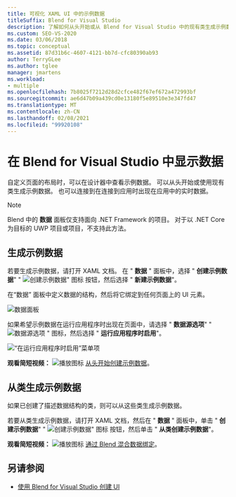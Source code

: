 ```yaml
---
title: 可视化 XAML UI 中的示例数据
titleSuffix: Blend for Visual Studio
description: 了解如何从头开始或从 Blend for Visual Studio 中的现有类生成示例数据。
ms.custom: SEO-VS-2020
ms.date: 03/06/2018
ms.topic: conceptual
ms.assetid: 87d31b6c-4607-4121-bb7d-cfc80390ab93
author: TerryGLee
ms.author: tglee
manager: jmartens
ms.workload:
- multiple
ms.openlocfilehash: 7b8025f7212d28d2cfce482f67ef672a472993bf
ms.sourcegitcommit: ae6d47b09a439cd0e13180f5e89510e3e347fd47
ms.translationtype: MT
ms.contentlocale: zh-CN
ms.lasthandoff: 02/08/2021
ms.locfileid: "99920108"
---
```

# <a name="display-data-in-blend-for-visual-studio"></a>在 Blend for Visual Studio 中显示数据

自定义页面的布局时，可以在设计器中查看示例数据。 可以从头开始或使用现有类生成示例数据。 也可以连接到在连接到应用时出现在应用中的实时数据。

> [!NOTE]
> Blend 中的 **数据** 面板仅支持面向 .NET Framework 的项目。 对于以 .NET Core 为目标的 UWP 项目或项目，不支持此方法。

## <a name="generate-sample-data"></a>生成示例数据

若要生成示例数据，请打开 XAML 文档。 在 " **数据** " 面板中，选择 " **创建示例数据**" " ![ 创建示例数据" 图标 ](../designers/media/30540d76-7256-43ce-b5d9-4b2edf3d339f.png) 按钮，然后选择 " **新建示例数据**"。

在“数据”  面板中定义数据的结构，然后将它绑定到任何页面上的 UI 元素。

![数据面板](../designers/media/496d7ebc-fe46-42f6-95a8-57b0e5be5d49.png)

如果希望示例数据在运行应用程序时出现在页面中，请选择 " **数据源选项**" " ![ 数据源选项 ](../designers/media/ae1fd260-4f84-420d-b196-45fde357d81d.png) " 图标，然后选择 " **运行应用程序时启用**"。

![“在运行应用程序时启用”菜单项](../designers/media/05d5356d-91bb-4e6b-b3f7-29b76852c4b3.png)

**观看简短视频：** ![播放图标](../designers/media/bldadminconsoleinitialconfigicon.PNG) [从头开始创建示例数据](https://www.bing.com/videos/search?q=blend%20data&qs=n&form=QBVR&pq=blend%20data&sc=8-7&sp=-1&sk=#view=detail&mid=F8F2449A76956D480FD2F8F2449A76956D480FD2&preserve-view=true)。

## <a name="generate-sample-data-from-a-class"></a>从类生成示例数据

如果已创建了描述数据结构的类，则可以从这些类生成示例数据。

若要从类生成示例数据，请打开 XAML 文档，然后在 " **数据** " 面板中，单击 " **创建示例数据**" " ![ 创建示例数据" 图标 ](../designers/media/30540d76-7256-43ce-b5d9-4b2edf3d339f.png) 按钮，然后单击 " **从类创建示例数据**"。

**观看简短视频：** ![播放图标](../designers/media/bldadminconsoleinitialconfigicon.PNG) [通过 Blend 混合数据绑定](https://www.youtube.com/watch?v=LSwPB6CAvjg)。

## <a name="see-also"></a>另请参阅

- [使用 Blend for Visual Studio 创建 UI](../xaml-tools/creating-a-ui-by-using-blend-for-visual-studio.md)